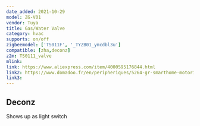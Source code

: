 ```yaml
---
date_added: 2021-10-29
model: ZG-V01
vendor: Tuya
title: Gas/Water Valve
category: hvac
supports: on/off
zigbeemodel: ['TS011F', '_TYZB01_ymcdbl3u']
compatible: [zha,deconz]
z2m: TS0111_valve
mlink: 
link: https://www.aliexpress.com/item/4000595176844.html
link2: https://www.domadoo.fr/en/peripheriques/5264-gr-smarthome-motorisation-zigbee-30-pour-vanne-14-de-tour.html
link3: 
---
```


## Deconz
Shows up as light switch
